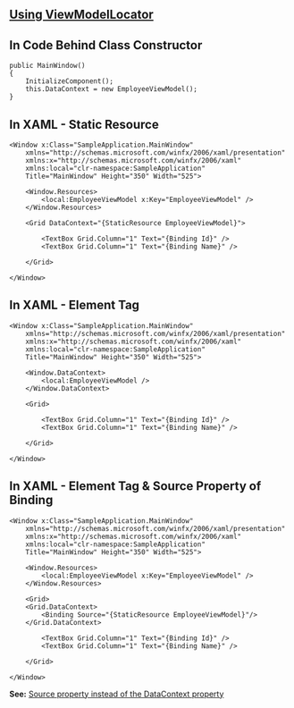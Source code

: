 ## [Using ViewModelLocator](https://github.com/hovermind/wpf-ninja/blob/mvvm/doc-md/mvvm/viewmodel-locator.md)

## In Code Behind Class Constructor
```
public MainWindow()
{
    InitializeComponent();
    this.DataContext = new EmployeeViewModel();
}
```

## In XAML - Static Resource
```
<Window x:Class="SampleApplication.MainWindow"
    xmlns="http://schemas.microsoft.com/winfx/2006/xaml/presentation"
    xmlns:x="http://schemas.microsoft.com/winfx/2006/xaml"
    xmlns:local="clr-namespace:SampleApplication"
    Title="MainWindow" Height="350" Width="525">
	
    <Window.Resources>
        <local:EmployeeViewModel x:Key="EmployeeViewModel" />
    </Window.Resources>
	
    <Grid DataContext="{StaticResource EmployeeViewModel}">

        <TextBox Grid.Column="1" Text="{Binding Id}" />
        <TextBox Grid.Column="1" Text="{Binding Name}" />
		
    </Grid>
	
</Window>
```

## In XAML - Element Tag
```
<Window x:Class="SampleApplication.MainWindow"
    xmlns="http://schemas.microsoft.com/winfx/2006/xaml/presentation"
    xmlns:x="http://schemas.microsoft.com/winfx/2006/xaml"
    xmlns:local="clr-namespace:SampleApplication"
    Title="MainWindow" Height="350" Width="525">
	
    <Window.DataContext>
        <local:EmployeeViewModel />
    </Window.DataContext>
	
    <Grid>

        <TextBox Grid.Column="1" Text="{Binding Id}" />
        <TextBox Grid.Column="1" Text="{Binding Name}" />
		
    </Grid>
	
</Window>
```

## In XAML - Element Tag & Source Property of Binding
```
<Window x:Class="SampleApplication.MainWindow"
    xmlns="http://schemas.microsoft.com/winfx/2006/xaml/presentation"
    xmlns:x="http://schemas.microsoft.com/winfx/2006/xaml"
    xmlns:local="clr-namespace:SampleApplication"
    Title="MainWindow" Height="350" Width="525">
	
    <Window.Resources>
        <local:EmployeeViewModel x:Key="EmployeeViewModel" />
    </Window.Resources>
	
    <Grid>
	<Grid.DataContext>
	    <Binding Source="{StaticResource EmployeeViewModel}"/>
	</Grid.DataContext>
  
        <TextBox Grid.Column="1" Text="{Binding Id}" />
        <TextBox Grid.Column="1" Text="{Binding Name}" />
		
    </Grid>
	
</Window>
```
**See:** [Source property instead of the DataContext property](https://docs.microsoft.com/en-us/dotnet/api/system.windows.data.binding.source?view=netframework-4.7.2#remarks)

